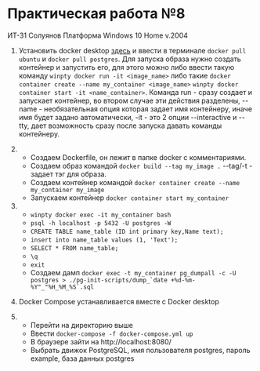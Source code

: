 # Практическая работа №8
ИТ-31 Солуянов
Платформа Windows 10 Home v.2004

1) Установить docker desktop [здесь](https://www.docker.com/get-started) и ввести в терминале `docker pull ubuntu` и `docker pull postgres`.
Для запуска образа нужно создать контейнер и запустить его, для этого можно либо ввести такую команду `winpty docker run -it <image_name>` либо такие `docker container create --name my_container <image_name>` `winpty docker container start -it <name_container>`. Команда run - сразу создает и запускает контейнер, во втором случае эти действия разделены, --name - необязательная опция которая задает имя контейнеру, иначе имя будет задано автоматически, -it - это 2 опции --interactive и --tty, дает возможность сразу после запуска давать команды контейнеру.

2) 
   - Создаем Dockerfile, он лежит в папке docker с комментариями.
   - Создаем образ командой `docker build --tag my_image .` --tag/-t - задает тэг для образа.
   - Cоздаем контейнер командой `docker container create --name my_container my_image`
   - Запускаем контейнер  `docker container start my_container`

3)
   - ```winpty docker exec -it my_container bash```
   - ```psql -h localhost -p 5432 -U postgres -W```
   - ```CREATE TABLE name_table (ID int primary key,Name text);```
   - ```insert into name_table values (1, 'Text');```
   - ```SELECT * FROM name_table;```
   - ```\q```
   - ```exit```
   - Cоздаем дамп ```docker exec -t my_container pg_dumpall -c -U postgres > ./pg-init-scripts/dump_`date +%d-%m-%Y"_"%H_%M_%S`.sql```

4) Docker Compose устанавливается вместе с Docker desktop

5)
   - Перейти на директорию выше
   - Ввести `docker-compose -f docker-compose.yml up`
   - В браузере зайти на http://localhost:8080/
   - Выбрать движок PostgreSQL, имя пользователя postgres, пароль example, база данных postgres